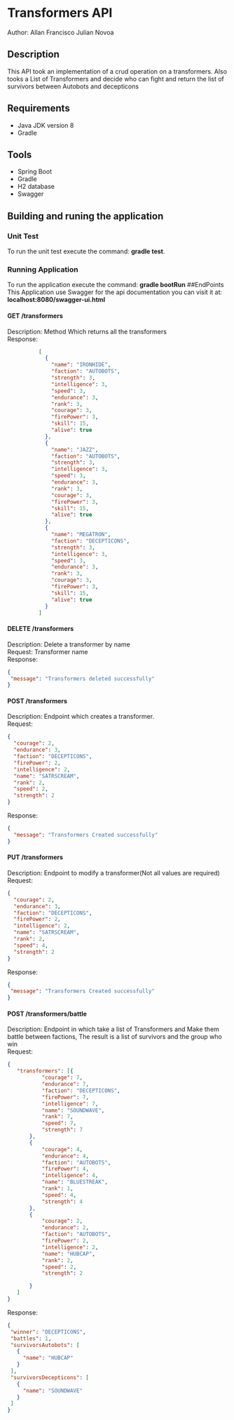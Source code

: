 # Transformers API
Author: Allan Francisco Julian Novoa

## Description
This API took an implementation of a crud operation on  a transformers.
Also tooks a List of Transformers and decide who can fight and return the list of survivors between Autobots and decepticons

## Requirements
 * Java JDK version 8
 * Gradle 

## Tools
 * Spring Boot
 * Gradle
 * H2 database
 * Swagger
 
 
## Building and runing the application

### Unit Test
To run the unit test execute the command: **gradle test**.

### Running Application

To run the application execute the command: **gradle bootRun** 
##EndPoints
This Application use Swagger for the api documentation you can visit it at: **localhost:8080/swagger-ui.html**<br/>

#### GET /transformers
 Description: Method Which returns all the transformers <br/>
 Response:
 ```json
           [
             {
               "name": "IRONHIDE",
               "faction": "AUTOBOTS",
               "strength": 3,
               "intelligence": 3,
               "speed": 3,
               "endurance": 3,
               "rank": 3,
               "courage": 3,
               "firePower": 3,
               "skill": 15,
               "alive": true
             },
             {
               "name": "JAZZ",
               "faction": "AUTOBOTS",
               "strength": 3,
               "intelligence": 3,
               "speed": 3,
               "endurance": 3,
               "rank": 3,
               "courage": 3,
               "firePower": 3,
               "skill": 15,
               "alive": true
             },
             {
               "name": "MEGATRON",
               "faction": "DECEPTICONS",
               "strength": 3,
               "intelligence": 3,
               "speed": 3,
               "endurance": 3,
               "rank": 3,
               "courage": 3,
               "firePower": 3,
               "skill": 15,
               "alive": true
             }
           ]
   ```
#### DELETE /transformers
 Description: Delete a transformer by name <br/>
 Request: Transformer name <br/>
 Response:
 ```json
{
  "message": "Transformers deleted successfully"
}
 ```
#### POST /transformers
 Description: Endpoint which creates a transformer. <br/>
 Request: 
 ```json
 {
   "courage": 2,
   "endurance": 3,
   "faction": "DECEPTICONS",
   "firePower": 2,
   "intelligence": 2,
   "name": "SATRSCREAM",
   "rank": 2,
   "speed": 2,
   "strength": 2
 }
```
 Response:
 ```json
 {
   "message": "Transformers Created successfully"
 }
```
#### PUT /transformers
 Description: Endpoint to modify a transformer(Not all values are required)  <br/>
 Request:
 ```json
 {
   "courage": 2,
   "endurance": 3,
   "faction": "DECEPTICONS",
   "firePower": 2,
   "intelligence": 2,
   "name": "SATRSCREAM",
   "rank": 2,
   "speed": 4,
   "strength": 2
 }
```
 Response:
 ```json
{
  "message": "Transformers Created successfully"
}
```
#### POST /transformers/battle
 Description: Endpoint in which take a list of Transformers and Make them battle between factions, The result is a list of survivors and the group who win <br/>
 Request:
 ```json
{
	"transformers": [{
			"courage": 7,
			"endurance": 7,
			"faction": "DECEPTICONS",
			"firePower": 7,
			"intelligence": 7,
			"name": "SOUNDWAVE",
			"rank": 7,
			"speed": 7,
			"strength": 7
		},
		{
			"courage": 4,
			"endurance": 4,
			"faction": "AUTOBOTS",
			"firePower": 4,
			"intelligence": 4,
			"name": "BLUESTREAK",
			"rank": 1,
			"speed": 4,
			"strength": 4
		},
		{
			"courage": 2,
			"endurance": 2,
			"faction": "AUTOBOTS",
			"firePower": 2,
			"intelligence": 2,
			"name": "HUBCAP",
			"rank": 2,
			"speed": 2,
		  	"strength": 2

		}
	]
}
```
 Response:
 ```json
{
  "winner": "DECEPTICONS",
  "battles": 1,
  "survivorsAutobots": [
    {
      "name": "HUBCAP"
    }
  ],
  "survivorsDecepticons": [
    {
      "name": "SOUNDWAVE"
    }
  ]
}
```



